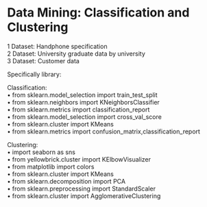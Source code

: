 # Data Mining: Classification and Clustering

1 Dataset: Handphone specification  
2 Dataset: University graduate data by university  
3 Dataset: Customer data  

Specifically library:  

Classification:  
• from sklearn.model_selection import train_test_split  
• from sklearn.neighbors import KNeighborsClassifier  
• from sklearn.metrics import classification_report  
• from sklearn.model_selection import cross_val_score  
• from sklearn.cluster import KMeans  
• from sklearn.metrics import confusion_matrix,classification_report  
 
Clustering:   
• import seaborn as sns  
• from yellowbrick.cluster import KElbowVisualizer  
• from matplotlib import colors  
• from sklearn.cluster import KMeans  
• from sklearn.decomposition import PCA  
• from sklearn.preprocessing import StandardScaler  
• from sklearn.cluster import AgglomerativeClustering 
